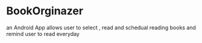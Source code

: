 # BookOrginazer
an Android App allows user to select , read and schedual reading books and remind user to read everyday
